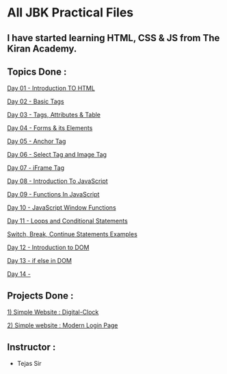 # All JBK Practical Files

## I have started learning HTML, CSS & JS from The Kiran Academy.

## Topics Done :

[Day 01 - Introduction TO HTML](https://github.com/Shubham-Bhoite/Revision-Of-Frontend/blob/main/Day-01.html)

[Day 02 - Basic Tags](https://github.com/Shubham-Bhoite/Revision-Of-Frontend/blob/main/Day-02.html)

[Day 03 - Tags, Attributes & Table](https://github.com/Shubham-Bhoite/Revision-Of-Frontend/blob/main/Day-03.html)

[Day 04 - Forms & its Elements](https://github.com/Shubham-Bhoite/Revision-Of-Frontend/blob/main/Day-04.html)

[Day 05 - Anchor Tag](https://github.com/Shubham-Bhoite/Revision-Of-Frontend/blob/main/Day-05.html)

[Day 06 - Select Tag and Image Tag](https://github.com/Shubham-Bhoite/Revision-Of-Frontend/blob/main/Day-06.html)

[Day 07 - iFrame Tag](https://github.com/Shubham-Bhoite/Revision-Of-Frontend/blob/main/Day-07.html)

[Day 08 - Introduction To JavaScript](https://github.com/Shubham-Bhoite/Revision-Of-Frontend/blob/main/Day-08.html)

[Day 09 - Functions In JavaScript](https://github.com/Shubham-Bhoite/Revision-Of-Frontend/blob/main/Day-09.js)

[Day 10 - JavaScript Window Functions](https://github.com/Shubham-Bhoite/Revision-Of-Frontend/blob/main/Day-10.js)

[Day 11 - Loops and Conditional Statements ](https://github.com/Shubham-Bhoite/Revision-Of-Frontend/blob/main/Day-11.js)

[Switch, Break, Continue Statements Examples](https://github.com/Shubham-Bhoite/Revision-Of-Frontend/blob/main/Statements.js)

[Day 12 - Introduction to DOM](https://github.com/Shubham-Bhoite/Revision-Of-Frontend/blob/main/Day-12.js)

[Day 13 - if else in DOM](https://github.com/Shubham-Bhoite/Revision-Of-Frontend/blob/main/Day-13.js)

[Day 14 - ]()

## Projects Done :
[1) Simple Website : Digital-Clock](https://digital-lightdark-clock.netlify.app/)

[2) Simple website : Modern Login Page ](https://login-page-modern.netlify.app/)

## Instructor :
-  Tejas Sir